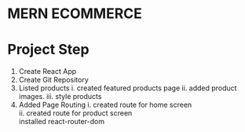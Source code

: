 # MERN ECOMMERCE

# Project Step

1. Create React App
2. Create Git Repository
3. Listed products
    i. created featured products page
    ii. added product images.
    iii. style products
4. Added Page Routing
    i. created route for home screen   
    ii. created route for product screen  
    installed react-router-dom